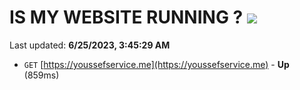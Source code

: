 # IS MY WEBSITE RUNNING ? [![](https://img.shields.io/static/v1?label=Sponsor&message=%E2%9D%A4&logo=GitHub&color=%23fe8e86)](https://github.com/sponsors/<username>)

Last updated: **6/25/2023, 3:45:29 AM**

- `GET` [https://youssefservice.me](https://youssefservice.me) - **Up** (859ms)
